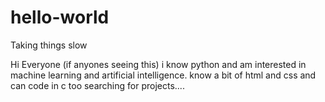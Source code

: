 # hello-world
Taking things slow

Hi Everyone (if anyones seeing this)
 i know python and am interested in machine learning and artificial intelligence. know a bit of html and css and can code in c too
 searching for projects....
 

